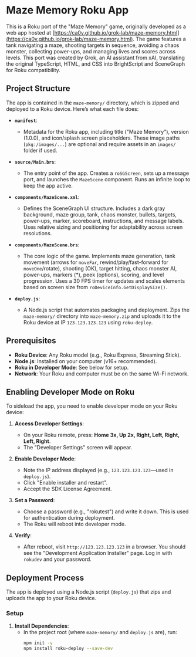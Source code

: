 # Maze Memory Roku App

This is a Roku port of the "Maze Memory" game, originally developed as a web app hosted at [https://ca0v.github.io/grok-lab/maze-memory.html](https://ca0v.github.io/grok-lab/maze-memory.html). The game features a tank navigating a maze, shooting targets in sequence, avoiding a chaos monster, collecting power-ups, and managing lives and scores across levels. This port was created by Grok, an AI assistant from xAI, translating the original TypeScript, HTML, and CSS into BrightScript and SceneGraph for Roku compatibility.

## Project Structure

The app is contained in the `maze-memory/` directory, which is zipped and deployed to a Roku device. Here’s what each file does:

- **`manifest`**:

  - Metadata for the Roku app, including title ("Maze Memory"), version (1.0.0), and icon/splash screen placeholders. These image paths (`pkg:/images/...`) are optional and require assets in an `images/` folder if used.

- **`source/Main.brs`**:

  - The entry point of the app. Creates a `roSGScreen`, sets up a message port, and launches the `MazeScene` component. Runs an infinite loop to keep the app active.

- **`components/MazeScene.xml`**:

  - Defines the SceneGraph UI structure. Includes a dark gray background, maze group, tank, chaos monster, bullets, targets, power-ups, marker, scoreboard, instructions, and message labels. Uses relative sizing and positioning for adaptability across screen resolutions.

- **`components/MazeScene.brs`**:

  - The core logic of the game. Implements maze generation, tank movement (arrows for `moveFar`, rewind/play/fast-forward for `moveOne`/rotate), shooting (OK), target hitting, chaos monster AI, power-ups, markers (\*), peek (options), scoring, and level progression. Uses a 30 FPS timer for updates and scales elements based on screen size from `roDeviceInfo.GetDisplaySize()`.

- **`deploy.js`**:
  - A Node.js script that automates packaging and deployment. Zips the `maze-memory/` directory into `maze-memory.zip` and uploads it to the Roku device at IP `123.123.123.123` using `roku-deploy`.

## Prerequisites

- **Roku Device**: Any Roku model (e.g., Roku Express, Streaming Stick).
- **Node.js**: Installed on your computer (v16+ recommended).
- **Roku in Developer Mode**: See below for setup.
- **Network**: Your Roku and computer must be on the same Wi-Fi network.

## Enabling Developer Mode on Roku

To sideload the app, you need to enable developer mode on your Roku device:

1. **Access Developer Settings**:

   - On your Roku remote, press: **Home 3x, Up 2x, Right, Left, Right, Left, Right**.
   - The "Developer Settings" screen will appear.

2. **Enable Developer Mode**:

   - Note the IP address displayed (e.g., `123.123.123.123`—used in `deploy.js`).
   - Click "Enable installer and restart".
   - Accept the SDK License Agreement.

3. **Set a Password**:

   - Choose a password (e.g., "rokutest") and write it down. This is used for authentication during deployment.
   - The Roku will reboot into developer mode.

4. **Verify**:
   - After reboot, visit `http://123.123.123.123` in a browser. You should see the "Development Application Installer" page. Log in with `rokudev` and your password.

## Deployment Process

The app is deployed using a Node.js script (`deploy.js`) that zips and uploads the app to your Roku device.

### Setup

1. **Install Dependencies**:
   - In the project root (where `maze-memory/` and `deploy.js` are), run:
     ```bash
     npm init -y
     npm install roku-deploy --save-dev
     ```
